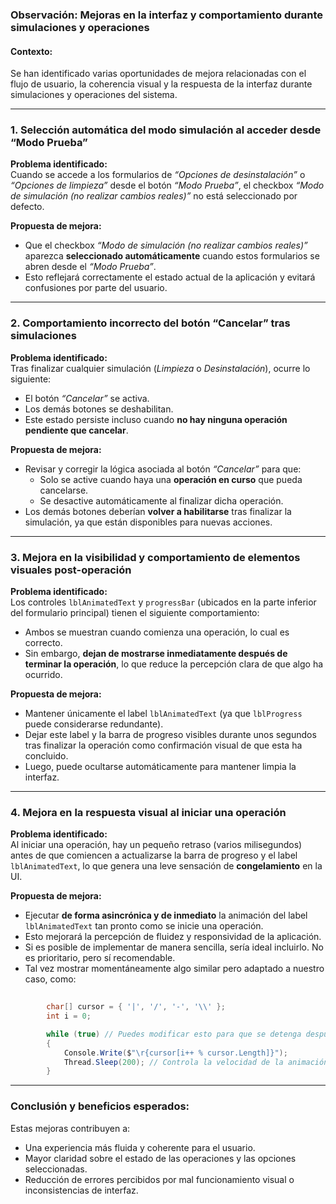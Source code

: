 ### **Observación: Mejoras en la interfaz y comportamiento durante simulaciones y operaciones**

#### **Contexto:**
Se han identificado varias oportunidades de mejora relacionadas con el flujo de usuario, la coherencia visual y la respuesta de la interfaz durante simulaciones y operaciones del sistema.

---

### **1. Selección automática del modo simulación al acceder desde “Modo Prueba”**

**Problema identificado:**  
Cuando se accede a los formularios de *“Opciones de desinstalación”* o *“Opciones de limpieza”* desde el botón *“Modo Prueba”*, el checkbox *“Modo de simulación (no realizar cambios reales)”* no está seleccionado por defecto.

**Propuesta de mejora:**  
- Que el checkbox *“Modo de simulación (no realizar cambios reales)”* aparezca **seleccionado automáticamente** cuando estos formularios se abren desde el *“Modo Prueba”*.
- Esto reflejará correctamente el estado actual de la aplicación y evitará confusiones por parte del usuario.

---

### **2. Comportamiento incorrecto del botón “Cancelar” tras simulaciones**

**Problema identificado:**  
Tras finalizar cualquier simulación (*Limpieza* o *Desinstalación*), ocurre lo siguiente:
- El botón *“Cancelar”* se activa.
- Los demás botones se deshabilitan.
- Este estado persiste incluso cuando **no hay ninguna operación pendiente que cancelar**.

**Propuesta de mejora:**  
- Revisar y corregir la lógica asociada al botón *“Cancelar”* para que:
  - Solo se active cuando haya una **operación en curso** que pueda cancelarse.
  - Se desactive automáticamente al finalizar dicha operación.
- Los demás botones deberían **volver a habilitarse** tras finalizar la simulación, ya que están disponibles para nuevas acciones.

---

### **3. Mejora en la visibilidad y comportamiento de elementos visuales post-operación**

**Problema identificado:**  
Los controles `lblAnimatedText` y `progressBar` (ubicados en la parte inferior del formulario principal) tienen el siguiente comportamiento:
- Ambos se muestran cuando comienza una operación, lo cual es correcto.
- Sin embargo, **dejan de mostrarse inmediatamente después de terminar la operación**, lo que reduce la percepción clara de que algo ha ocurrido.

**Propuesta de mejora:**  
- Mantener únicamente el label `lblAnimatedText` (ya que `lblProgress` puede considerarse redundante).
- Dejar este label y la barra de progreso visibles durante unos segundos tras finalizar la operación como confirmación visual de que esta ha concluido.
- Luego, puede ocultarse automáticamente para mantener limpia la interfaz.

---

### **4. Mejora en la respuesta visual al iniciar una operación**

**Problema identificado:**  
Al iniciar una operación, hay un pequeño retraso (varios milisegundos) antes de que comiencen a actualizarse la barra de progreso y el label `lblAnimatedText`, lo que genera una leve sensación de **congelamiento** en la UI.

**Propuesta de mejora:**  
- Ejecutar **de forma asincrónica y de inmediato** la animación del label `lblAnimatedText` tan pronto como se inicie una operación.
- Esto mejorará la percepción de fluidez y responsividad de la aplicación.
- Si es posible de implementar de manera sencilla, sería ideal incluirlo. No es prioritario, pero sí recomendable.
- Tal vez mostrar momentáneamente algo similar pero adaptado a nuestro caso, como:

```csharp
       
		char[] cursor = { '|', '/', '-', '\\' };
        int i = 0;

        while (true) // Puedes modificar esto para que se detenga después de unos ciclos
        {
            Console.Write($"\r{cursor[i++ % cursor.Length]}");
            Thread.Sleep(200); // Controla la velocidad de la animación
        }
```

---

### **Conclusión y beneficios esperados:**
Estas mejoras contribuyen a:
- Una experiencia más fluida y coherente para el usuario.
- Mayor claridad sobre el estado de las operaciones y las opciones seleccionadas.
- Reducción de errores percibidos por mal funcionamiento visual o inconsistencias de interfaz.